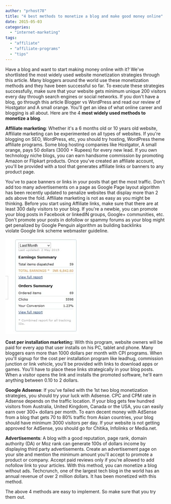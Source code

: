 ```yaml
---
author: "prhost78"
title: "4 best methods to monetize a blog and make good money online"
date: 2015-05-03
categories: 
  - "internet-marketing"
tags: 
  - "affiliate"
  - "affiliate-programs"
  - "tips"
---
```


Have a blog and want to start making money online with it? We've shortlisted the most widely used website monetization strategies through this article. Many bloggers around the world use these monetization methods and they have been successful so far. To execute these strategies successfully, make sure that your website gets minimum unique 200 visitors every day through search engines or social networks. If you don't have a blog, go through this article Blogger vs WordPress and read our review of Hostgator and A small orange. You'll get an idea of what online career and blogging is all about. Here are the 4 **most widely used methods to monetize a blog**.

**Affiliate marketing**: Whether it's a 6 months old or 10 years old website, Affiliate marketing can be experimented on all types of websites. If you're blogging on SEO, WordPress, etc, you should try hosting, WordPress theme affiliate programs. Some blog hosting companies like Hostgator, A small orange, pays 50 dollars (3000 + Rupees) for every new lead. If you own technology niche blogs, you can earn handsome commission by promoting Amazon or Flipkart products. Once you've created an affiliate account, you'll be provided with a tool that generates affiliate links or banners to any product page.

You've to pace banners or links in your posts that get the most traffic. Don't add too many advertisements on a page as Google Page layout algorithm has been recently updated to penalize websites that display more than 2 ads above the fold. Affiliate marketing is not as easy as you might be thinking. Before you start using Affiliate links, make sure that there are at least 300 daily visitors to your blog. If you're a newbie, you can promote your blog posts in Facebook or linkedIN groups, Google\+ communities, etc. Don't promote your posts in dofollow or spammy forums as your blog might get penalized by Google Penguin algorithm as building backlinks violate Google link scheme webmaster guideline.

![ best methods to monetize a blog - Amazon affiliate program earnings report](images/Amazon-affiliate-program-earnings-report-230x300.jpg)

**Cost per installation marketin**g: With this program, website owners will be paid for every app that user installs on his PC, tablet and phone. Many bloggers earn more than 1000 dollars per month with CPI programs. When you'll signup for the cost per installation program like leadhug, commission junction or link vehicle, you'll be provided with links to download apps or games. You'll have to place these links strategically in your blog posts. When a visitor opens the link and installs the promoted software, he'll earn anything between 0.10 to 2 dollars.

**Google Adsense**: If you've failed with the 1st two blog monetization strategies, you should try your luck with Adsense. CPC and CPM rate in Adsense depends on the traffic location. If your blog gets few hundred visitors from Australia, United Kingdom, Canada or the USA, you can easily earn over 300+ dollars per month. To earn decent money with AdSense from a blog that gets 70 to 80% traffic from Asian countries, your blog should have minimum 3000 visitors per day. If your website is not getting approved for AdSense, you should go for Chitika, Infolinks or Media.net.

**Advertisements**: A blog with a good reputation, page rank, domain authority (DA) or Moz rank can generate 100s of dollars income by displaying third party advertisements. Create an advertisement page on your site and mention the minimum amount you'll accept to promote a product or company. Accept paid reviews only if you're allowed to add nofollow link to your articles. With this method, you can monetize a blog without ads. Techcrunch, one of the largest tech blog in the world has an annual revenue of over 2 million dollars. It has been monetized with this method.

The above 4 methods are easy to implement. So make sure that you try them out.

